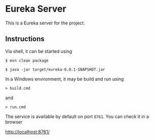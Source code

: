 # Eureka Server

This is a Eureka server for the project.

## Instructions

Via shell, it can be started using

```
$ mvn clean package
```

```
$ java -jar target/eureka-0.0.1-SNAPSHOT.jar
```

In a Windows environment, it may be build and run using 
```
> build.cmd
```
and
```
> run.cmd
```


The service is available by default on port `8761`. You can check it in a browser

[http://localhost:8761/](http://localhost:8761/)

